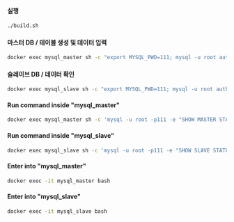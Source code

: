 #### 실행
```bash
./build.sh
```

#### 마스터 DB / 테이블 생성 및 데이터 입력

```bash
docker exec mysql_master sh -c "export MYSQL_PWD=111; mysql -u root auth -e 'create table code(code int); insert into code values (100), (200)'"
```

#### 슬레이브 DB / 데이터 확인
```bash
docker exec mysql_slave sh -c "export MYSQL_PWD=111; mysql -u root auth -e 'select * from code \G'"
```

#### Run command inside "mysql_master"

```bash
docker exec mysql_master sh -c 'mysql -u root -p111 -e "SHOW MASTER STATUS \G"'
```

#### Run command inside "mysql_slave"

```bash
docker exec mysql_slave sh -c 'mysql -u root -p111 -e "SHOW SLAVE STATUS \G"'
```

#### Enter into "mysql_master"

```bash
docker exec -it mysql_master bash
```

#### Enter into "mysql_slave"

```bash
docker exec -it mysql_slave bash
```
